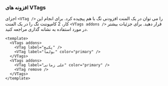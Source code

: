 ### افزونه های VTags

اجزای `<VTag />` را می توان در یک المنت افزودنی تگ با هم پیچیده کرد.
برای انجام این کار، 2 کامپوننت تگ را در یک المنت `<VTags addons />` قرار دهید.
برای جزئیات بیشتر در مورد استفاده به نشانه گذاری مراجعه کنید.

<!--code-->

```vue
<template>
  <VTags addons>
    <VTag label="پکیج" />
    <VTag label="بولما" color="primary" />
  </VTags>
  <VTags addons>
    <VTag label="علی زمانی" color="primary" />
    <VTag remove />
  </VTags>
</template>
```

<!--/code-->

<!--example-->

<VField>
  <VControl>
    <VTags addons>
      <VTag label="پکیج" />
      <VTag label="بولما" color="primary" />
    </VTags>
    <VTags addons>
      <VTag label="علی زمانی" color="primary" />
      <VTag remove />
    </VTags>
  </VControl>
</VField>

<!--/example-->
